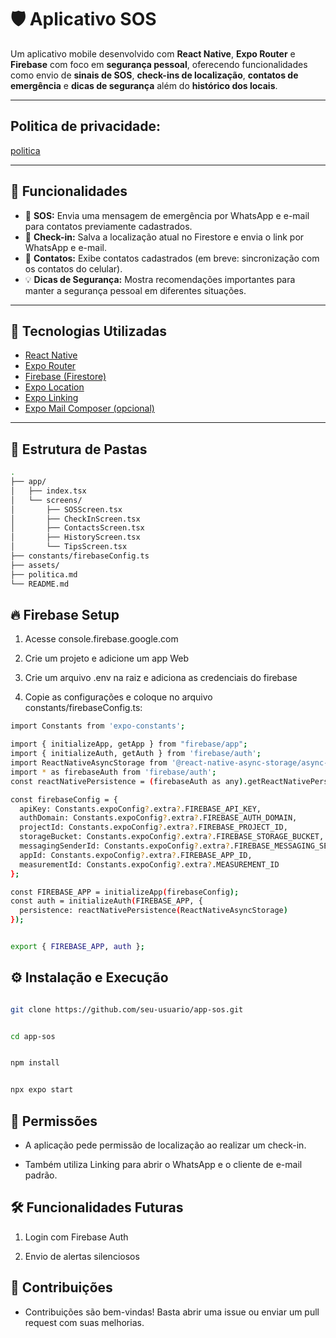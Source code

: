 # 🛡️ Aplicativo SOS

Um aplicativo mobile desenvolvido com **React Native**, **Expo Router** e **Firebase** com foco em **segurança pessoal**, oferecendo funcionalidades como envio de **sinais de SOS**, **check-ins de localização**, **contatos de emergência** e **dicas de segurança** além do **histórico dos locais**.

---

## Politica de privacidade:

[politica](./politica.md)


---


## 📱 Funcionalidades

- 🚨 **SOS:** Envia uma mensagem de emergência por WhatsApp e e-mail para contatos previamente cadastrados.
- 📍 **Check-in:** Salva a localização atual no Firestore e envia o link por WhatsApp e e-mail.
- 👥 **Contatos:** Exibe contatos cadastrados (em breve: sincronização com os contatos do celular).
- 💡 **Dicas de Segurança:** Mostra recomendações importantes para manter a segurança pessoal em diferentes situações.

---

## 🚀 Tecnologias Utilizadas

- [React Native](https://reactnative.dev/)
- [Expo Router](https://expo.github.io/router/)
- [Firebase (Firestore)](https://firebase.google.com/)
- [Expo Location](https://docs.expo.dev/versions/latest/sdk/location/)
- [Expo Linking](https://docs.expo.dev/versions/latest/sdk/linking/)
- [Expo Mail Composer (opcional)](https://docs.expo.dev/versions/latest/sdk/mail-composer/)

---

## 📂 Estrutura de Pastas

```bash
.
├── app/
│   ├── index.tsx             
│   └── screens/
│       ├── SOSScreen.tsx
│       ├── CheckInScreen.tsx
│       ├── ContactsScreen.tsx
│       ├── HistoryScreen.tsx
│       └── TipsScreen.tsx
├── constants/firebaseConfig.ts          
├── assets/
├── politica.md                   
└── README.md
```

## 🔥 Firebase Setup
1. Acesse console.firebase.google.com

2. Crie um projeto e adicione um app Web

3. Crie um arquivo .env na raiz e adiciona as credenciais do firebase

4. Copie as configurações e coloque no arquivo constants/firebaseConfig.ts:


```bash
import Constants from 'expo-constants';

import { initializeApp, getApp } from "firebase/app";
import { initializeAuth, getAuth } from 'firebase/auth';
import ReactNativeAsyncStorage from '@react-native-async-storage/async-storage';
import * as firebaseAuth from 'firebase/auth';
const reactNativePersistence = (firebaseAuth as any).getReactNativePersistence;

const firebaseConfig = {
  apiKey: Constants.expoConfig?.extra?.FIREBASE_API_KEY,
  authDomain: Constants.expoConfig?.extra?.FIREBASE_AUTH_DOMAIN,
  projectId: Constants.expoConfig?.extra?.FIREBASE_PROJECT_ID,
  storageBucket: Constants.expoConfig?.extra?.FIREBASE_STORAGE_BUCKET,
  messagingSenderId: Constants.expoConfig?.extra?.FIREBASE_MESSAGING_SENDER_ID,
  appId: Constants.expoConfig?.extra?.FIREBASE_APP_ID,
  measurementId: Constants.expoConfig?.extra?.MEASUREMENT_ID
};

const FIREBASE_APP = initializeApp(firebaseConfig);
const auth = initializeAuth(FIREBASE_APP, {
  persistence: reactNativePersistence(ReactNativeAsyncStorage)
});


export { FIREBASE_APP, auth };

```

## ⚙️ Instalação e Execução

```bash

git clone https://github.com/seu-usuario/app-sos.git


cd app-sos


npm install


npx expo start
```


## 🔐 Permissões

- A aplicação pede permissão de localização ao realizar um check-in.

- Também utiliza Linking para abrir o WhatsApp e o cliente de e-mail padrão.


## 🛠️ Funcionalidades Futuras


1. Login com Firebase Auth

2. Envio de alertas silenciosos



## 🤝 Contribuições

- Contribuições são bem-vindas! Basta abrir uma issue ou enviar um pull request com suas melhorias.